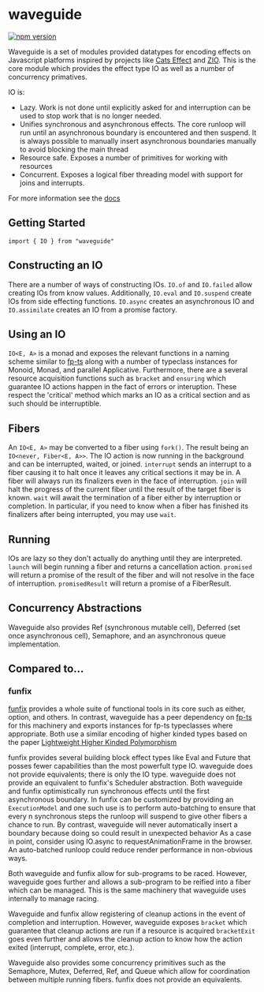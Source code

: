 # waveguide

[![npm version](https://badge.fury.io/js/waveguide.svg)](https://badge.fury.io/js/waveguide)

Waveguide is a set of modules provided datatypes for encoding effects on Javascript platforms inspired by projects like [Cats Effect](https://github.com/typelevel/cats-effect) and [ZIO](https://github.com/scalaz/scalaz-zio). 
This is the core module which provides the effect type IO as well as a number of concurrency primatives.

IO is:
- Lazy. Work is not done until explicitly asked for and interruption can be used to stop work that is no longer needed.
- Unifies synchronous and asynchronous effects. The core runloop will run until an asynchronous boundary is encountered and then suspend. It is always possible to manually insert asynchronous boundaries manually to avoid blocking the main thread 
- Resource safe. Exposes a number of primitives for working with resources
- Concurrent. Exposes a logical fiber threading model with support for joins and interrupts.


For more information see the [docs](./docs/README.md)

## Getting Started
```
import { IO } from "waveguide"
```

## Constructing an IO
There are a number of ways of constructing IOs.
`IO.of` and `IO.failed` allow creating IOs from know values.
Additionally, `IO.eval` and `IO.suspend` create IOs from side effecting functions.
`IO.async` creates an asynchronous IO and `IO.assimilate` creates an IO from a promise factory.


## Using an IO
`IO<E, A>` is a monad and exposes the relevant functions in a naming scheme similar to [fp-ts](https://github.com/gcanti/fp-ts/) along with a number of typeclass instances for Monoid, Monad, and parallel Applicative.
Furthermore, there are a several resource acquisition functions such as `bracket` and `ensuring` which guarantee IO actions happen in the fact of errors or interuption.
These respect the 'critical' method which marks an IO as a critical section and as such should be interruptible.


## Fibers
An `IO<E, A>` may be converted to a fiber using `fork()`.
The result being an `IO<never, Fiber<E, A>>`.
The IO action is now running in the background and can be interrupted, waited, or joined.
`interrupt` sends an interrupt to a fiber causing it to halt once it leaves any critical sections it may be in.
A fiber will always run its finalizers even in the face of interruption.
`join` will halt the progress of the current fiber until the result of the target fiber is known.
`wait` will await the termination of a fiber either by interruption or completion. 
In particular, if you need to know when a fiber has finished its finalizers after being interrupted, you may use `wait`.


## Running
IOs are lazy so they don't actually do anything until they are interpreted.
`launch` will begin running a fiber and returns a cancellation action.
`promised` will return a promise of the result of the fiber and will not resolve in the face of interruption.
`promisedResult` will return a promise of a FiberResult.


## Concurrency Abstractions
Waveguide also provides Ref (synchronous mutable cell), Deferred (set once asynchronous cell), Semaphore, and an asynchronous queue implementation.

## Compared to...

### funfix
[funfix](https://github.com/funfix/funfix/) provides a whole suite of functional tools in its core such as either, option, and others.
In contrast, waveguide has a peer dependency on [fp-ts](https://github.com/gcanti/fp-ts/) for this machinery and exports instances for fp-ts typeclasses where appropriate.
Both use a similar encoding of higher kinded types based on the paper [Lightweight Higher Kinded Polymorphism](https://www.cl.cam.ac.uk/~jdy22/papers/lightweight-higher-kinded-polymorphism.pdf)

funfix provides several building block effect types like Eval and Future that posses fewer capabilities than the most powerfult type IO.
waveguide does not provide equivalents; there is only the IO type.
waveguide does not provide an equivalent to funfix's Scheduler abstraction.
Both waveguide and funfix optimistically run synchronous effects until the first asynchronous boundary.
In funfix can be customized by providing an `ExecutionModel` and one such use is to perform auto-batching to ensure that every n synchronous steps the runloop will suspend to give other fibers a chance to run.
By contrast, waveguide will never automatically insert a boundary because doing so could result in unexpected behavior
As a case in point, consider using IO.async to requestAnimationFrame in the browser. 
An auto-batched runloop could reduce render performance in non-obvious ways. 

Both waveguide and funfix allow for sub-programs to be raced. 
However, waveguide goes further and allows a sub-program to be reified into a fiber which can be managed.
This is the same machinery that waveguide uses internally to manage racing.

Waveguide and funfix allow registering of cleanup actions in the event of completion and interruption.
However, waveguide exposes `bracket` which guarantee that cleanup actions are run if a resource is acquired
`bracketExit` goes even further and allows the cleanup action to know how the action exited (interrupt, complete, error, etc.).

Waveguide also provides some concurrency primitives such as the Semaphore, Mutex, Deferred, Ref, and Queue which allow for coordination between multiple running fibers.
funfix does not provide an equivalents.




